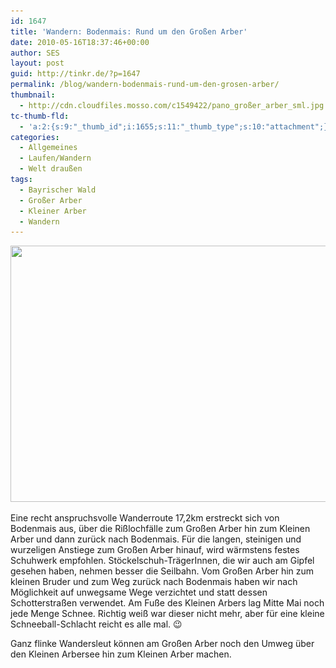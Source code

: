 ```yaml
---
id: 1647
title: 'Wandern: Bodenmais: Rund um den Großen Arber'
date: 2010-05-16T18:37:46+00:00
author: SES
layout: post
guid: http://tinkr.de/?p=1647
permalink: /blog/wandern-bodenmais-rund-um-den-grosen-arber/
thumbnail:
  - http://cdn.cloudfiles.mosso.com/c1549422/pano_großer_arber_sml.jpg
tc-thumb-fld:
  - 'a:2:{s:9:"_thumb_id";i:1655;s:11:"_thumb_type";s:10:"attachment";}'
categories:
  - Allgemeines
  - Laufen/Wandern
  - Welt draußen
tags:
  - Bayrischer Wald
  - Großer Arber
  - Kleiner Arber
  - Wandern
---
```

<img loading="lazy" src="/assets/2010/05/bodenmais_gps_grosser_arber.png" alt="" title="GPS-Track: Bodenmais - Großer Arber, Kleiner Arber über Risslochfälle" width="606" height="410" class="alignnone size-full wp-image-1652" srcset="/assets/2010/05/bodenmais_gps_grosser_arber.png 606w, /assets/2010/05/bodenmais_gps_grosser_arber-300x202.png 300w" sizes="(max-width: 606px) 100vw, 606px" />

Eine recht anspruchsvolle Wanderroute 17,2km erstreckt sich von Bodenmais aus, über die Rißlochfälle zum Großen Arber hin zum Kleinen Arber und dann zurück nach Bodenmais.
Für die langen, steinigen und wurzeligen Anstiege zum Großen Arber hinauf, wird wärmstens festes Schuhwerk empfohlen. Stöckelschuh-TrägerInnen, die wir auch am Gipfel gesehen haben, nehmen besser die Seilbahn.
Vom Großen Arber hin zum kleinen Bruder und zum Weg zurück nach Bodenmais haben wir nach Möglichkeit auf unwegsame Wege verzichtet und statt dessen Schotterstraßen verwendet.
Am Fuße des Kleinen Arbers lag Mitte Mai noch jede Menge Schnee. Richtig weiß war dieser nicht mehr, aber für eine kleine Schneeball-Schlacht reicht es alle mal. 😉

Ganz flinke Wandersleut können am Großen Arber noch den Umweg über den Kleinen Arbersee hin zum Kleinen Arber machen.
